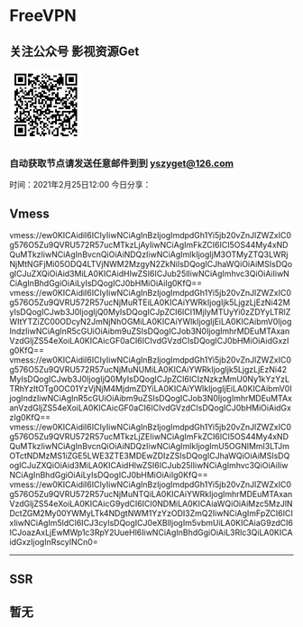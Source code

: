 # FreeVPN
## 关注公众号 影视资源Get
![image](https://github.com/Sakura4036/FreeVPN/blob/main/%E5%85%AC%E4%BC%97%E5%8F%B7%E4%BA%8C%E7%BB%B4%E7%A0%81.jpg)
### 自动获取节点请发送任意邮件到到 yszyget@126.com
时间：2021年2月25日12:00
今日分享：


## Vmess ## 
vmess://ew0KICAidiI6ICIyIiwNCiAgInBzIjogImdpdGh1Yi5jb20vZnJlZWZxIC0g576O5Zu9QVRU572R57ucMTkzLjAyIiwNCiAgImFkZCI6ICI5OS44My4xNDQuMTkzIiwNCiAgInBvcnQiOiAiNDQzIiwNCiAgImlkIjogIjM3OTMyZTQ3LWRjNjMtNGFjMi05ODQ4LTVjNWM2MzgyN2ZkNiIsDQogICJhaWQiOiAiMSIsDQogICJuZXQiOiAid3MiLA0KICAidHlwZSI6ICJub25lIiwNCiAgImhvc3QiOiAiIiwNCiAgInBhdGgiOiAiLyIsDQogICJ0bHMiOiAiIg0KfQ==
vmess://ew0KICAidiI6ICIyIiwNCiAgInBzIjogImdpdGh1Yi5jb20vZnJlZWZxIC0g576O5Zu9QVRU572R57ucNjMuRTEiLA0KICAiYWRkIjogIjk5LjgzLjEzNi42MyIsDQogICJwb3J0IjogIjQ0MyIsDQogICJpZCI6ICI1MjIyMTUyYi0zZDYyLTRlZWItYTZiZC00ODcyN2JmNjNhOGMiLA0KICAiYWlkIjogIjEiLA0KICAibmV0IjogIndzIiwNCiAgInR5cGUiOiAibm9uZSIsDQogICJob3N0IjogImhrMDEuMTAxanVzdGljZS54eXoiLA0KICAicGF0aCI6ICIvdGVzdCIsDQogICJ0bHMiOiAidGxzIg0KfQ==
vmess://ew0KICAidiI6ICIyIiwNCiAgInBzIjogImdpdGh1Yi5jb20vZnJlZWZxIC0g576O5Zu9QVRU572R57ucNjMuNUMiLA0KICAiYWRkIjogIjk5LjgzLjEzNi42MyIsDQogICJwb3J0IjogIjQ0MyIsDQogICJpZCI6ICIzNzkzMmU0Ny1kYzYzLTRhYzItOTg0OC01YzVjNjM4MjdmZDYiLA0KICAiYWlkIjogIjEiLA0KICAibmV0IjogIndzIiwNCiAgInR5cGUiOiAibm9uZSIsDQogICJob3N0IjogImhrMDEuMTAxanVzdGljZS54eXoiLA0KICAicGF0aCI6ICIvdGVzdCIsDQogICJ0bHMiOiAidGxzIg0KfQ==
vmess://ew0KICAidiI6ICIyIiwNCiAgInBzIjogImdpdGh1Yi5jb20vZnJlZWZxIC0g576O5Zu9QVRU572R57ucMTkzLjZEIiwNCiAgImFkZCI6ICI5OS44My4xNDQuMTkzIiwNCiAgInBvcnQiOiAiNDQzIiwNCiAgImlkIjogImU5OGNlMmI3LTJmOTctNDMzMS1iZGE5LWE3ZTE3MDEwZDIzZSIsDQogICJhaWQiOiAiMSIsDQogICJuZXQiOiAid3MiLA0KICAidHlwZSI6ICJub25lIiwNCiAgImhvc3QiOiAiIiwNCiAgInBhdGgiOiAiLyIsDQogICJ0bHMiOiAiIg0KfQ==
vmess://ew0KICAidiI6ICIyIiwNCiAgInBzIjogImdpdGh1Yi5jb20vZnJlZWZxIC0g576O5Zu9QVRU572R57ucNjMuNTQiLA0KICAiYWRkIjogImhrMDEuMTAxanVzdGljZS54eXoiLA0KICAicG9ydCI6ICI0NDMiLA0KICAiaWQiOiAiMzc5MzJlNDctZGM2My00YWMyLTk4NDgtNWM1YzYzODI3ZmQ2IiwNCiAgImFpZCI6ICIxIiwNCiAgIm5ldCI6ICJ3cyIsDQogICJ0eXBlIjogIm5vbmUiLA0KICAiaG9zdCI6ICJoazAxLjEwMWp1c3RpY2UueHl6IiwNCiAgInBhdGgiOiAiL3Rlc3QiLA0KICAidGxzIjogInRscyINCn0=


---------------------------

## SSR ## 
暂无
------------------------
